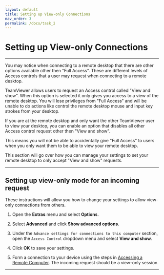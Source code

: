 ```yaml
---
layout: default
title: Setting up View-only Connections
nav_order: 3
permalink: /docs/task_2
---
```


# Setting up View-only Connections

---

You may notice when connecting to a remote desktop that there are other options available other then "Full Access". These are different levels of Access controls that a user may request when connecting to a remote desktop.

TeamViewer allows users to request an Access control called "View and show". When this option is selected it only gives you access to a view of the remote desktop. You will lose privileges from "Full Access" and will be unable to do actions like control the remote desktop mouse and input key strokes from your desktop.

If you are at the remote desktop and only want the other TeamViewer user to view your desktop, you can enable an option that disables all other Access control request other then "View and show". 

This means you will not be able to accidentally give "Full Access" to users when you only want them to be able to view your remote desktop.

This section will go over how you can manage your settings to set your remote desktop to only accept "View and show" requests.

---

## Setting up view-only mode for an incoming request

These instructions will allow you how to change your settings to allow view-only connections from others.

1. Open the **Extras** menu and select **Options**. 

2. Select **Advanced** and click **Show advanced options**.

3. Under the `Advance settings for connections to this computer` section, open the `Access Control` dropdown menu and select **View and show**.

4. Click **OK** to save your settings.

5. Form a connection to your device using the steps in [Accessing a Remote Computer](https://bduong4.github.io/just-the-docs/docs/task_1/). The incoming request should be a view-only session.

---
